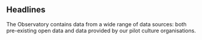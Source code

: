## Headlines

The Observatory contains data from a wide range of data sources: both pre-existing open data and data provided by our pilot culture organisations.